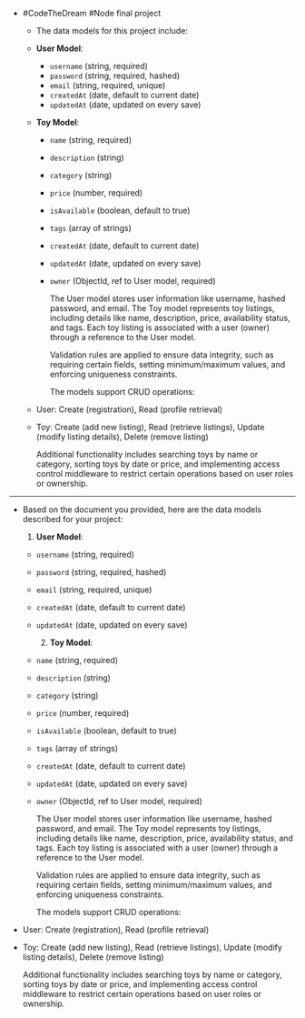 - #CodeTheDream #Node  final project
	- The data models for this project include:
	- **User Model**:
		- `username` (string, required)
		- `password` (string, required, hashed)
		- `email` (string, required, unique)
		- `createdAt` (date, default to current date)
		- `updatedAt` (date, updated on every save)
	- **Toy Model**:
		- `name` (string, required)
		- `description` (string)
		- `category` (string)
		- `price` (number, required)
		- `isAvailable` (boolean, default to true)
		- `tags` (array of strings)
		- `createdAt` (date, default to current date)
		- `updatedAt` (date, updated on every save)
		- `owner` (ObjectId, ref to User model, required)
		  
		  The User model stores user information like username, hashed password, and email. The Toy model represents toy listings, including details like name, description, price, availability status, and tags. Each toy listing is associated with a user (owner) through a reference to the User model.
		  
		  Validation rules are applied to ensure data integrity, such as requiring certain fields, setting minimum/maximum values, and enforcing uniqueness constraints.
		  
		  The models support CRUD operations:
	- User: Create (registration), Read (profile retrieval)
	- Toy: Create (add new listing), Read (retrieve listings), Update (modify listing details), Delete (remove listing)
	  
	  Additional functionality includes searching toys by name or category, sorting toys by date or price, and implementing access control middleware to restrict certain operations based on user roles or ownership.
- ---
- Based on the document you provided, here are the data models described for your project:
  
  1. **User Model**:
	- `username` (string, required)
	- `password` (string, required, hashed)
	- `email` (string, required, unique)
	- `createdAt` (date, default to current date)
	- `updatedAt` (date, updated on every save)
	  
	  2. **Toy Model**:
	- `name` (string, required)
	- `description` (string)
	- `category` (string)
	- `price` (number, required)
	- `isAvailable` (boolean, default to true)
	- `tags` (array of strings)
	- `createdAt` (date, default to current date)
	- `updatedAt` (date, updated on every save)
	- `owner` (ObjectId, ref to User model, required)
	  
	  The User model stores user information like username, hashed password, and email. The Toy model represents toy listings, including details like name, description, price, availability status, and tags. Each toy listing is associated with a user (owner) through a reference to the User model.
	  
	  Validation rules are applied to ensure data integrity, such as requiring certain fields, setting minimum/maximum values, and enforcing uniqueness constraints.
	  
	  The models support CRUD operations:
- User: Create (registration), Read (profile retrieval)
- Toy: Create (add new listing), Read (retrieve listings), Update (modify listing details), Delete (remove listing)
  
  Additional functionality includes searching toys by name or category, sorting toys by date or price, and implementing access control middleware to restrict certain operations based on user roles or ownership.